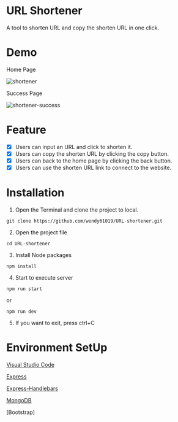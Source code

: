 # URL Shortener

A tool to shorten URL and copy the shorten URL in one click.

# Demo

Home Page

![shortener](https://user-images.githubusercontent.com/92006997/142183123-4f873229-3ff3-4c47-a8ff-3f7dbf03422b.png)

Success Page

![shortener-success](https://user-images.githubusercontent.com/92006997/142183175-8b9119e0-74cf-4852-9285-0a3a043fe54d.png)

# Feature

- [x] Users can input an URL and click to shorten it.
- [x] Users can copy the shorten URL by clicking the copy button.
- [x] Users can back to the home page by clicking the back button.
- [x] Users can use the shorten URL link to connect to the website.

# Installation

1. Open the Terminal and clone the project to local. 

```
git clone https://github.com/wendy61019/URL-shortener.git
```

2. Open the project file

```
cd URL-shortener
```

3. Install Node packages

```
npm install
```

4. Start to execute server

```
npm run start
```

or

```
npm run dev
```

5. If you want to exit, press ctrl+C

# Environment SetUp

[Visual Studio Code](https://visualstudio.microsoft.com/zh-hant/)

[Express](https://www.npmjs.com/package/express)

[Express-Handlebars](https://www.npmjs.com/package/express-handlebars)

[MongoDB](https://www.mongodb.com/try/download/community)

[Bootstrap]
